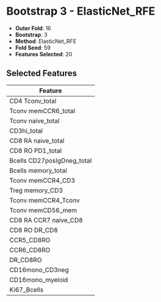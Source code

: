 # Bootstrap 3 - ElasticNet_RFE

- **Outer Fold**: 16
- **Bootstrap**: 3
- **Method**: ElasticNet_RFE
- **Fold Seed**: 59
- **Features Selected**: 20

## Selected Features

| Feature |
|---------|
| CD4 Tconv_total |
| Tconv memCCR6_total |
| Tconv naive_total |
| CD3hi_total |
| CD8 RA naive_total |
| CD8 RO PD1_total |
| Bcells CD27posIgDneg_total |
| Bcells memory_total |
| Tconv memCCR4_CD3 |
| Treg memory_CD3 |
| Tconv memCCR4_Tconv |
| Tconv memCD56_mem |
| CD8 RA CCR7 naive_CD8 |
| CD8 RO DR_CD8 |
| CCR5_CD8RO |
| CCR6_CD8RO |
| DR_CD8RO |
| CD16mono_CD3neg |
| CD16mono_myeloid |
| Ki67_Bcells |
